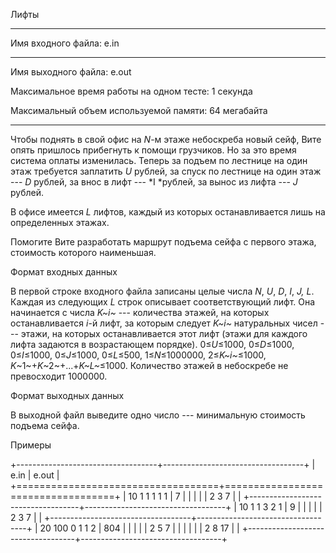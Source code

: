Лифты

  -----------------------------------------------------------------------
  Имя входного файла:                                e.in
  -------------------------------------------------- --------------------
  Имя выходного файла:                               e.out

  Максимальное время работы на одном тесте:          1 секунда

  Максимальный объем используемой памяти:            64 мегабайта

                                                     
  -----------------------------------------------------------------------

Чтобы поднять в свой офис на *N*-м этаже небоскреба новый сейф, Вите
опять пришлось прибегнуть к помощи грузчиков. Но за это время система
оплаты изменилась. Теперь за подъем по лестнице на один этаж требуется
заплатить *U* рублей, за спуск по лестнице на один этаж --- *D* рублей,
за внос в лифт --- *I *рублей, за вынос из лифта --- *J* рублей.

В офисе имеется *L* лифтов, каждый из которых останавливается лишь на
определенных этажах.

Помогите Вите разработать маршрут подъема сейфа с первого этажа,
стоимость которого наименьшая.

Формат входных данных

В первой строке входного файла записаны целые числа *N*, *U*, *D*, *I*,
*J, L*. Каждая из следующих *L* строк описывает соответствующий лифт.
Она начинается с числа *K~i~* --- количества этажей, на которых
останавливается *i*-й лифт, за которым следует *K~i~* натуральных чисел
--- этажи, на которых останавливается этот лифт (этажи для каждого лифта
задаются в возрастающем порядке). 0≤*U*≤1000, 0≤*D*≤1000, 0≤*I*≤1000,
0≤*J*≤1000, 0≤*L*≤500, 1≤*N*≤1000000, 2≤*K~i~*≤1000,
*K*~1~+*K*~2~+...+*K~L~*≤1000. Количество этажей в небоскребе не
превосходит 1000000.

Формат выходных данных

В выходной файл выведите одно число --- минимальную стоимость подъема
сейфа.

Примеры

+-----------------------------------+-----------------------------------+
| e.in                              | e.out                             |
+===================================+===================================+
| 10 1 1 1 1 1                      | 7                                 |
|                                   |                                   |
| 2 3 7                             |                                   |
+-----------------------------------+-----------------------------------+
| 10 1 1 3 2 1                      | 9                                 |
|                                   |                                   |
| 2 3 7                             |                                   |
+-----------------------------------+-----------------------------------+
| 20 100 0 1 1 2                    | 804                               |
|                                   |                                   |
| 2 5 7                             |                                   |
|                                   |                                   |
| 2 8 17                            |                                   |
+-----------------------------------+-----------------------------------+
